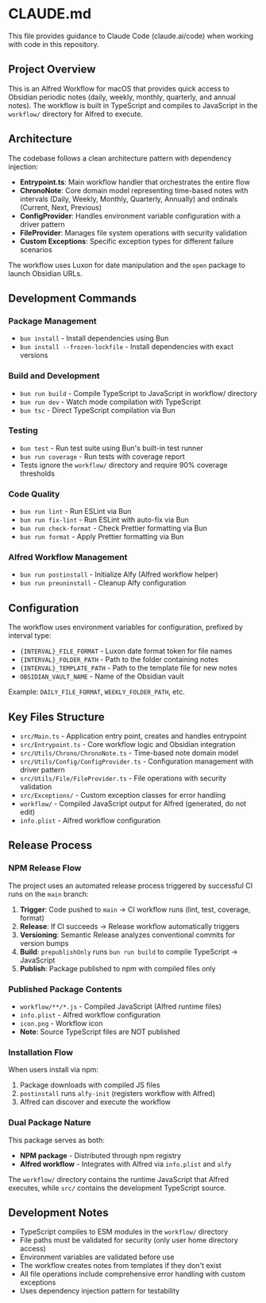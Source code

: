 # CLAUDE.md

This file provides guidance to Claude Code (claude.ai/code) when working with code in this repository.

## Project Overview

This is an Alfred Workflow for macOS that provides quick access to Obsidian periodic notes (daily, weekly, monthly, quarterly, and annual notes). The workflow is built in TypeScript and compiles to JavaScript in the `workflow/` directory for Alfred to execute.

## Architecture

The codebase follows a clean architecture pattern with dependency injection:

- **Entrypoint.ts**: Main workflow handler that orchestrates the entire flow
- **ChronoNote**: Core domain model representing time-based notes with intervals (Daily, Weekly, Monthly, Quarterly, Annually) and ordinals (Current, Next, Previous)
- **ConfigProvider**: Handles environment variable configuration with a driver pattern
- **FileProvider**: Manages file system operations with security validation
- **Custom Exceptions**: Specific exception types for different failure scenarios

The workflow uses Luxon for date manipulation and the `open` package to launch Obsidian URLs.

## Development Commands

### Package Management

- `bun install` - Install dependencies using Bun
- `bun install --frozen-lockfile` - Install dependencies with exact versions

### Build and Development

- `bun run build` - Compile TypeScript to JavaScript in workflow/ directory
- `bun run dev` - Watch mode compilation with TypeScript
- `bun tsc` - Direct TypeScript compilation via Bun

### Testing

- `bun test` - Run test suite using Bun's built-in test runner
- `bun run coverage` - Run tests with coverage report
- Tests ignore the `workflow/` directory and require 90% coverage thresholds

### Code Quality

- `bun run lint` - Run ESLint via Bun
- `bun run fix-lint` - Run ESLint with auto-fix via Bun
- `bun run check-format` - Check Prettier formatting via Bun
- `bun run format` - Apply Prettier formatting via Bun

### Alfred Workflow Management

- `bun run postinstall` - Initialize Alfy (Alfred workflow helper)
- `bun run preuninstall` - Cleanup Alfy configuration

## Configuration

The workflow uses environment variables for configuration, prefixed by interval type:

- `{INTERVAL}_FILE_FORMAT` - Luxon date format token for file names
- `{INTERVAL}_FOLDER_PATH` - Path to the folder containing notes
- `{INTERVAL}_TEMPLATE_PATH` - Path to the template file for new notes
- `OBSIDIAN_VAULT_NAME` - Name of the Obsidian vault

Example: `DAILY_FILE_FORMAT`, `WEEKLY_FOLDER_PATH`, etc.

## Key Files Structure

- `src/Main.ts` - Application entry point, creates and handles entrypoint
- `src/Entrypoint.ts` - Core workflow logic and Obsidian integration
- `src/Utils/Chrono/ChronoNote.ts` - Time-based note domain model
- `src/Utils/Config/ConfigProvider.ts` - Configuration management with driver pattern
- `src/Utils/File/FileProvider.ts` - File operations with security validation
- `src/Exceptions/` - Custom exception classes for error handling
- `workflow/` - Compiled JavaScript output for Alfred (generated, do not edit)
- `info.plist` - Alfred workflow configuration

## Release Process

### NPM Release Flow

The project uses an automated release process triggered by successful CI runs on the `main` branch:

1. **Trigger**: Code pushed to `main` → CI workflow runs (lint, test, coverage, format)
2. **Release**: If CI succeeds → Release workflow automatically triggers
3. **Versioning**: Semantic Release analyzes conventional commits for version bumps
4. **Build**: `prepublishOnly` runs `bun run build` to compile TypeScript → JavaScript
5. **Publish**: Package published to npm with compiled files only

### Published Package Contents

- `workflow/**/*.js` - Compiled JavaScript (Alfred runtime files)
- `info.plist` - Alfred workflow configuration
- `icon.png` - Workflow icon
- **Note**: Source TypeScript files are NOT published

### Installation Flow

When users install via npm:

1. Package downloads with compiled JS files
2. `postinstall` runs `alfy-init` (registers workflow with Alfred)
3. Alfred can discover and execute the workflow

### Dual Package Nature

This package serves as both:

- **NPM package** - Distributed through npm registry
- **Alfred workflow** - Integrates with Alfred via `info.plist` and `alfy`

The `workflow/` directory contains the runtime JavaScript that Alfred executes, while `src/` contains the development TypeScript source.

## Development Notes

- TypeScript compiles to ESM modules in the `workflow/` directory
- File paths must be validated for security (only user home directory access)
- Environment variables are validated before use
- The workflow creates notes from templates if they don't exist
- All file operations include comprehensive error handling with custom exceptions
- Uses dependency injection pattern for testability
